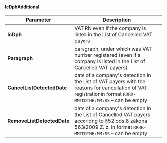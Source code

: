 #### IcDphAdditional
| Parameter | Description |
| ----------- | ----------- |
| **IcDph** | VAT RN even if the company is listed in the List of Cancelled VAT payers |
| **Paragraph** | paragraph, under which was VAT number registered (even if a company is listed in the List of Cancelled VAT payers) |
| **CancelListDetectedDate** | date of a company's detection in the List of VAT payers with the reasons for cancellation of VAT registrationin format `RRRR-MMTDDTHH:MM:SS` – can be empty |
| **RemoveListDetectedDate** | date of a company's detection in the List of Cancelled VAT payers accoridng to §52 ods.8 zákona 563/2009 Z. z. in format `RRRR-MMTDDTHH:MM:SS` – can be empty |